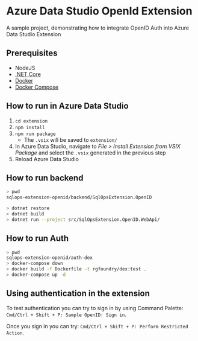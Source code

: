 # Azure Data Studio OpenId Extension

A sample project, demonstrating how to integrate OpenID Auth into Azure Data Studio Extension

## Prerequisites

* NodeJS
* [.NET Core](https://www.microsoft.com/net/download)
* [Docker](https://www.docker.com/get-started)
* [Docker Compose](https://docs.docker.com/compose/install/)

## How to run in Azure Data Studio

1. `cd extension`
1. `npm install`
1. `npm run package`
    * The `.vsix` will be saved to `extension/`
1. In Azure Data Studio, navigate to _File > Install Extension from VSIX Package_ and select the `.vsix` generated in the previous step
1. Reload Azure Data Studio

## How to run backend

```bash
> pwd
sqlops-extension-openid/backend/SqlOpsExtension.OpenID

> dotnet restore
> dotnet build
> dotnet run --project src/SqlOpsExtension.OpenID.WebApi/
```

## How to run Auth

```bash
> pwd
sqlops-extension-openid/auth-dex
> docker-compose down
> docker build -f Dockerfile -t rgfoundry/dex:test .
> docker-compose up -d
```

## Using authentication in the extension

To test authentication you can try to sign in by using Command Palette: `Cmd/Ctrl + Shift + P: Sample OpenID: Sign in`.

Once you sign in you can try: `Cmd/Ctrl + Shift + P: Perform Restricted Action`.